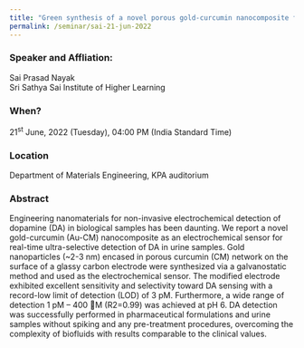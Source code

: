 ```yaml
---
title: "Green synthesis of a novel porous gold-curcumin nanocomposite for super-efficient alcohol oxidation (08/06/22)"
permalink: /seminar/sai-21-jun-2022
---
```


### Speaker and Affliation:
Sai Prasad Nayak<br>
Sri Sathya Sai Institute of Higher Learning

### When?
21<sup>st</sup> June, 2022 (Tuesday), 04:00 PM (India Standard Time)

### Location
Department of Materials Engineering, KPA auditorium

### Abstract
Engineering nanomaterials for non-invasive electrochemical detection of dopamine (DA) in biological samples has been daunting. We report a novel gold-curcumin (Au-CM) nanocomposite as an electrochemical sensor for real-time ultra-selective detection of DA in urine samples. Gold nanoparticles (~2-3 nm) encased in porous curcumin (CM) network on the surface of a glassy carbon electrode were synthesized via a galvanostatic method and used as the electrochemical sensor. The modified electrode exhibited excellent sensitivity and selectivity toward DA sensing with a record-low limit of detection (LOD) of 3 pM. Furthermore, a wide range of detection 1 pM – 400 M (R2=0.99) was achieved at pH 6. DA detection was successfully performed in pharmaceutical formulations and urine samples without spiking and any pre-treatment procedures, overcoming the complexity of biofluids with results comparable to the clinical values.